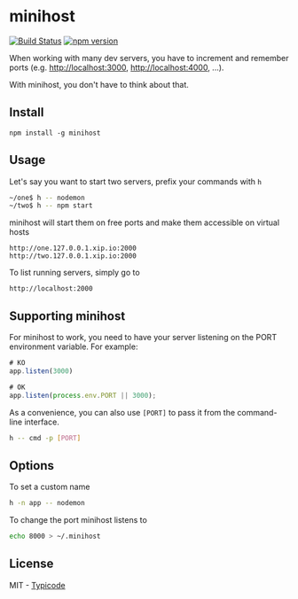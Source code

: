 # minihost

[![Build Status](https://travis-ci.org/typicode/minihost.svg?branch=master)](https://travis-ci.org/typicode/minihost) [![npm version](https://badge.fury.io/js/minihost.svg)](http://badge.fury.io/js/minihost)

When working with many dev servers, you have to increment and remember ports (e.g. [http://localhost:3000](), [http://localhost:4000](), ...).

With minihost, you don't have to think about that.

## Install

```
npm install -g minihost
```

## Usage

Let's say you want to start two servers, prefix your commands with `h`

```bash
~/one$ h -- nodemon
~/two$ h -- npm start
```

minihost will start them on free ports and make them accessible on virtual hosts

```
http://one.127.0.0.1.xip.io:2000
http://two.127.0.0.1.xip.io:2000
```

To list running servers, simply go to

```
http://localhost:2000
```

## Supporting minihost

For minihost to work, you need to have your server listening on the PORT environment variable. For example:

```javascript
# KO
app.listen(3000)

# OK
app.listen(process.env.PORT || 3000);
```

As a convenience, you can also use `[PORT]` to pass it from the command-line interface.

```bash
h -- cmd -p [PORT]
```

## Options

To set a custom name

```bash
h -n app -- nodemon
```

To change the port minihost listens to

```bash
echo 8000 > ~/.minihost
```

## License

MIT - [Typicode](https://github.com/typicode)
